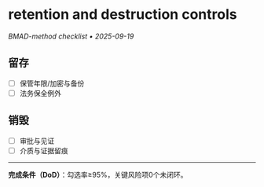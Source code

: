 # retention and destruction controls

_BMAD-method checklist • 2025-09-19_

## 留存

- [ ] 保管年限/加密与备份
- [ ] 法务保全例外

## 销毁

- [ ] 审批与见证
- [ ] 介质与证据留痕

---

**完成条件（DoD）**：勾选率≥95%，关键风险项0个未闭环。
